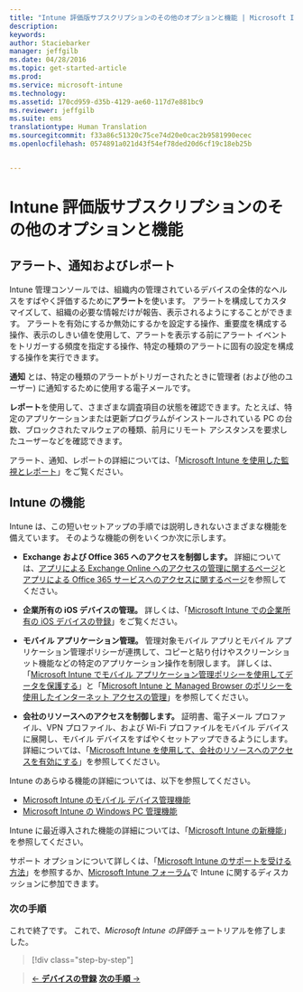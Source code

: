 ```yaml
---
title: "Intune 評価版サブスクリプションのその他のオプションと機能 | Microsoft Intune"
description: 
keywords: 
author: Staciebarker
manager: jeffgilb
ms.date: 04/28/2016
ms.topic: get-started-article
ms.prod: 
ms.service: microsoft-intune
ms.technology: 
ms.assetid: 170cd959-d35b-4129-ae60-117d7e881bc9
ms.reviewer: jeffgilb
ms.suite: ems
translationtype: Human Translation
ms.sourcegitcommit: f33a86c51320c75ce74d20e0cac2b9581990ecec
ms.openlocfilehash: 0574891a021d43f54ef78ded20d6cf19c18eb25b


---
```


# Intune 評価版サブスクリプションのその他のオプションと機能

## アラート、通知およびレポート
Intune 管理コンソールでは、組織内の管理されているデバイスの全体的なヘルスをすばやく評価するために**アラート**を使います。 アラートを構成してカスタマイズして、組織の必要な情報だけが報告、表示されるようにすることができます。 アラートを有効にするか無効にするかを設定する操作、重要度を構成する操作、表示のしきい値を使用して、アラートを表示する前にアラート イベントをトリガーする頻度を指定する操作、特定の種類のアラートに固有の設定を構成する操作を実行できます。

**通知** とは、特定の種類のアラートがトリガーされたときに管理者 (および他のユーザー) に通知するために使用する電子メールです。

**レポート**を使用して、さまざまな調査項目の状態を確認できます。たとえば、特定のアプリケーションまたは更新プログラムがインストールされている PC の台数、ブロックされたマルウェアの種類、前月にリモート アシスタンスを要求したユーザーなどを確認できます。

アラート、通知、レポートの詳細については、「[Microsoft Intune を使用した監視とレポート](/Intune/Deploy-Use/monitoring-and-reports-with-microsoft-intune)」をご覧ください。

## Intune の機能
Intune は、この短いセットアップの手順では説明しきれないさまざまな機能を備えています。 そのような機能の例をいくつか次に示します。

-   **Exchange および Office 365 へのアクセスを制御します。** 詳細については、[アプリによる Exchange Online へのアクセスの管理に関するページ](https://technet.microsoft.com/library/dn705841.aspx)と[アプリによる Office 365 サービスへのアクセスに関するページ](https://technet.microsoft.com/library/dn818907.aspx)を参照してください。

-   **企業所有の iOS デバイスの管理。** 詳しくは、「[Microsoft Intune での企業所有の iOS デバイスの登録](/Intune/Deploy-Use/enroll-corporate-owned-ios-devices-in-microsoft-intune)」をご覧ください。

-   **モバイル アプリケーション管理。** 管理対象モバイル アプリとモバイル アプリケーション管理ポリシーが連携して、コピーと貼り付けやスクリーンショット機能などの特定のアプリケーション操作を制限します。 詳しくは、「[Microsoft Intune でモバイル アプリケーション管理ポリシーを使用してデータを保護する](/Intune/Deploy-Use/create-and-deploy-mobile-app-management-policies-with-microsoft-intune)」と「[Microsoft Intune と Managed Browser のポリシーを使用したインターネット アクセスの管理](/Intune/Deploy-Use/manage-internet-access-using-managed-browser-policies)」を参照してください。

-   **会社のリソースへのアクセスを制御します。** 証明書、電子メール プロファイル、VPN プロファイル、および Wi-Fi プロファイルをモバイル デバイスに展開し、モバイル デバイスをすばやくセットアップできるようにします。 詳細については、「[Microsoft Intune を使用して、会社のリソースへのアクセスを有効にする](/Intune/Deploy-Use/enable-access-to-company-resources-with-microsoft-intune)」を参照してください。

Intune のあらゆる機能の詳細については、以下を参照してください。
- [Microsoft Intune のモバイル デバイス管理機能](/intune/get-started/mobile-device-management-capabilities-in-microsoft-intune)
- [Microsoft Intune の Windows PC 管理機能](/intune/get-started/windows-pc-management-capabilities-in-microsoft-intune)

Intune に最近導入された機能の詳細については、「[Microsoft Intune の新機能](/Intune/Deploy-Use/whats-new-in-microsoft-intune)」を参照してください。

サポート オプションについて詳しくは、「[Microsoft Intune のサポートを受ける方法](/Intune/Troubleshoot/how-to-get-support-for-microsoft-intune)」を参照するか、[Microsoft Intune フォーラム](https://social.technet.microsoft.com/Forums/en-US/home?forum=microsoftintuneprod)で Intune に関するディスカッションに参加できます。

### 次の手順
これで終了です。 これで、*Microsoft Intune の評価*チュートリアルを修了しました。

>[!div class="step-by-step"]

>[&larr; **デバイスの登録**](.\get-started-with-a-30-day-trial-of-microsoft-intune-step-5.md)     [**次の手順** &rarr;](.\get-started-with-a-30-day-trial-of-microsoft-intune-step-7.md)  



<!--HONumber=Jun16_HO4-->


